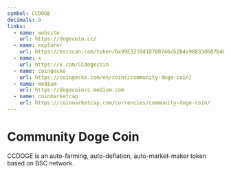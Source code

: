 ```yaml
---
symbol: CCDOGE
decimals: 9
links:
  - name: website
    url: https://dogecoin.cc/
  - name: explorer
    url: https://bscscan.com/token/0x99E3259d1D780746c62B4a90833d607b40Fb36Ce
  - name: x
    url: https://x.com/CCdogecoin
  - name: coingecko
    url: https://coingecko.com/en/coins/community-doge-coin/
  - name: medium
    url: https://dogecoincc.medium.com
  - name: coinmarketcap
    url: https://coinmarketcap.com/currencies/community-doge-coin/
---
```


# Community Doge Coin

CCDOGE is an auto-farming, auto-deflation, auto-market-maker token based on BSC network.
